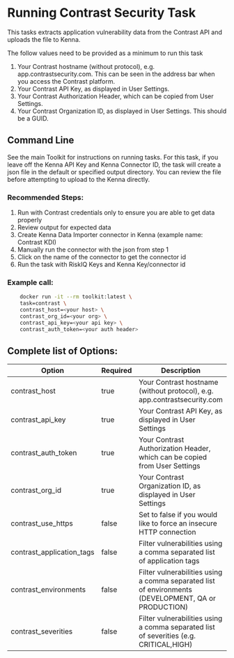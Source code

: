 # Running Contrast Security Task 

This tasks extracts application vulnerability data from the Contrast API and uploads the file to Kenna.

The follow values need to be provided as a minimum to run this task

1. Your Contrast hostname (without protocol), e.g. app.contrastsecurity.com. This can be seen in the address bar when you access the Contrast platform.
1. Your Contrast API Key, as displayed in User Settings.
1. Your Contrast Authorization Header, which can be copied from User Settings.
1. Your Contrast Organization ID, as displayed in User Settings. This should be a GUID.

## Command Line

See the main Toolkit for instructions on running tasks. For this task, if you leave off the Kenna API Key and Kenna Connector ID, the task will create a json file in the default or specified output directory. You can review the file before attempting to upload to the Kenna directly.

### Recommended Steps: 

1. Run with Contrast credentials only to ensure you are able to get data properly
1. Review output for expected data
1. Create Kenna Data Importer connector in Kenna (example name: Contrast KDI) 
1. Manually run the connector with the json from step 1 
1. Click on the name of the connector to get the connector id
1. Run the task with RiskIQ Keys and Kenna Key/connector id

### Example call: 

```bash 
    docker run -it --rm toolkit:latest \
    task=contrast \
    contrast_host=<your host> \
    contrast_org_id=<your org> \
    contrast_api_key=<your api key> \
    contrast_auth_token=<your auth header>
```

## Complete list of Options:

| Option | Required | Description | default |
| --- | --- | --- | --- |
| contrast_host | true | Your Contrast hostname (without protocol), e.g. app.contrastsecurity.com | n/a |
| contrast_api_key | true | Your Contrast API Key, as displayed in User Settings | n/a |
| contrast_auth_token | true | Your Contrast Authorization Header, which can be copied from User Settings | n/a |
| contrast_org_id | true | Your Contrast Organization ID, as displayed in User Settings | n/a |
| contrast_use_https | false | Set to false if you would like to force an insecure HTTP connection | true |
| contrast_application_tags | false | Filter vulnerabilities using a comma separated list of application tags |  |
| contrast_environments | false | Filter vulnerabilities using a comma separated list of environments (DEVELOPMENT, QA or PRODUCTION) |  |
| contrast_severities | false | Filter vulnerabilities using a comma separated list of severities (e.g. CRITICAL,HIGH) |  |
